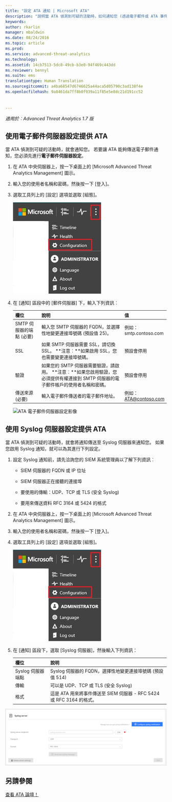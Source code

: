 ```yaml
---
title: "設定 ATA 通知 | Microsoft ATA"
description: "說明當 ATA 偵測到可疑的活動時，如何通知您 (透過電子郵件或 ATA 事件轉寄)"
keywords: 
author: rkarlin
manager: mbaldwin
ms.date: 08/24/2016
ms.topic: article
ms.prod: 
ms.service: advanced-threat-analytics
ms.technology: 
ms.assetid: 14cb7513-5dc8-49cb-b3e0-94f469c443dd
ms.reviewer: bennyl
ms.suite: ems
translationtype: Human Translation
ms.sourcegitcommit: a4ba68547d6746625a44aca5d05790c3ad138f4e
ms.openlocfilehash: 9a8461da7ff8b0f939a11f85e5e8dc21d191cc52


---
```


*適用於︰Advanced Threat Analytics 1.7 版*



## 使用電子郵件伺服器設定提供 ATA
當 ATA 偵測到可疑的活動時，就會通知您。 若要讓 ATA 能夠傳送電子郵件通知，您必須先進行**電子郵件伺服器設定**。

1.  在 ATA 中央伺服器上，按一下桌面上的 [Microsoft Advanced Threat Analytics Management] 圖示。

2.  輸入您的使用者名稱和密碼，然後按一下 [登入]。

3.  選取工具列上的 [設定] 選項並選取 [組態]。

    ![ATA 組態設定圖示](media/ATA-config-icon.JPG)

4.  在 [通知] 區段中的 [郵件伺服器] 下，輸入下列資訊︰

    |欄位|說明|值|
    |---------|---------------|---------|
    |SMTP 伺服器的端點 (必要)|輸入您 SMTP 伺服器的 FQDN，並選擇性地變更連接埠號碼 (預設值 25)。|例如：<br />smtp.contoso.com|
    |SSL|如果 SMTP 伺服器需要 SSL，請切換 SSL。 **注意︰**如果啟用 SSL，您也需要變更連接埠號碼。|預設會停用|
    |驗證|如果您的 SMTP 伺服器需要驗證，請啟用。 **注意︰**如果您啟用驗證，您必須提供有權連接到 SMTP 伺服器的電子郵件帳戶的使用者名稱和密碼。|預設會停用|
    |傳送來源 (必要)|輸入電子郵件傳送者的電子郵件地址。|例如：<br />ATA@contoso.com|
    ![ATA 電子郵件伺服器設定影像](media/ATA-email-server-1.7.png)

## 使用 Syslog 伺服器設定提供 ATA
當 ATA 偵測到可疑的活動時，就會將通知傳送至 Syslog 伺服器來通知您。 如果您啟用 Syslog 通知，就可以為其進行下列設定。

1.  設定 Syslog 通知前，請先洽詢您的 SIEM 系統管理員以了解下列資訊︰

    -   SIEM 伺服器的 FQDN 或 IP 位址

    -   SIEM 伺服器正在接聽的連接埠

    -   要使用的傳輸：UDP、TCP 或 TLS (安全 Syslog)

    -   要用來傳送資料 RFC 3164 或 5424 的格式

2.  在 ATA 中央伺服器上，按一下桌面上的 [Microsoft Advanced Threat Analytics Management] 圖示。

3.  輸入您的使用者名稱和密碼，然後按一下 [登入]。

4.  選取工具列上的 [設定] 選項並選取 [組態]。

    ![ATA 組態設定圖示](media/ATA-config-icon.JPG)

5.  在 [通知] 區段下，選取 [Syslog 伺服器]，然後輸入下列資訊：

    |欄位|說明|
    |---------|---------------|
    |Syslog 伺服器端點|Syslog 伺服器的 FQDN，選擇性地變更連接埠號碼 (預設值 514)|
    |傳輸|可以是 UDP、TCP 或 TLS (安全 Syslog)|
    |格式|這是 ATA 用來將事件傳送至 SIEM 伺服器 - RFC 5424 或 RFC 3164 的格式。|

 ![ATA Syslog 伺服器設定影像](media/ata-syslog-server-settings-1.7.png)



## 另請參閱
[查看 ATA 論壇！](https://social.technet.microsoft.com/Forums/security/home?forum=mata)



<!--HONumber=Aug16_HO5-->


